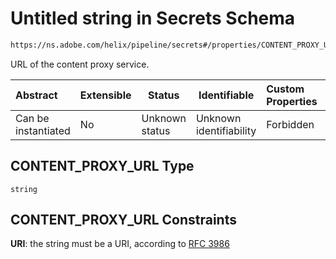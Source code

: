 # Untitled string in Secrets Schema

```txt
https://ns.adobe.com/helix/pipeline/secrets#/properties/CONTENT_PROXY_URL
```

URL of the content proxy service.


| Abstract            | Extensible | Status         | Identifiable            | Custom Properties | Additional Properties | Access Restrictions | Defined In                                                          |
| :------------------ | ---------- | -------------- | ----------------------- | :---------------- | --------------------- | ------------------- | ------------------------------------------------------------------- |
| Can be instantiated | No         | Unknown status | Unknown identifiability | Forbidden         | Allowed               | none                | [secrets.schema.json\*](secrets.schema.json "open original schema") |

## CONTENT_PROXY_URL Type

`string`

## CONTENT_PROXY_URL Constraints

**URI**: the string must be a URI, according to [RFC 3986](https://tools.ietf.org/html/rfc3986 "check the specification")
